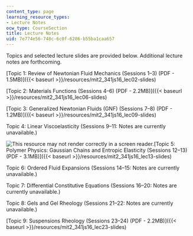 ```yaml
---
content_type: page
learning_resource_types:
- Lecture Notes
ocw_type: CourseSection
title: Lecture Notes
uid: 7e774e56-748c-6c0f-6286-b55ba1caa657
---
```


Topics and selected lecture slides are provided below. Additional lecture notes are forthcoming.

[Topic 1: Review of Newtonian Fluid Mechanics (Sessions 1–3) (PDF - 1.5MB)]({{< baseurl >}}/resources/mit2_341js16_lec02-slides)

[Topic 2: Materials Functions (Sessions 4–6) (PDF - 2.2MB)]({{< baseurl >}}/resources/mit2_341js16_lec06-slides)

[Topic 3: Generalized Newtonian Fluids (GNF) (Sessions 7–8) (PDF - 1.2MB)]({{< baseurl >}}/resources/mit2_341js16_lec09-slides)

Topic 4: Linear Viscoelasticity (Sessions 9–11: Notes are currently unavailable.)

![This resource may not render correctly in a screen reader.](/images/inacessible.gif)[Topic 5: Polymer Physics: Gaussian Chains and Entropic Elasticity (Sessions 12–13) (PDF - 3.1MB)]({{< baseurl >}}/resources/mit2_341js16_lec13-slides)

Topic 6: Ordered Fluid Expansions (Sessions 14–15: Notes are currently unavailable.)

Topic 7: Differential Constitutive Equations (Sessions 16–20: Notes are currently unavailable.)

Topic 8: Gels and Gel Rheology (Sessions 21–22: Notes are currently unavailable.)

[Topic 9: Suspensions Rheology (Sessions 23–24) (PDF - 2.2MB)]({{< baseurl >}}/resources/mit2_341js16_lec23-slides)